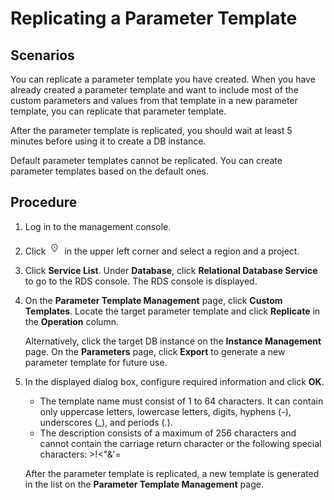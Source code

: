 # Replicating a Parameter Template<a name="en-us_topic_sqlserver_0049456617"></a>

## **Scenarios**<a name="en-us_topic_0049456617_section3995969114636"></a>

You can replicate a parameter template you have created. When you have already created a parameter template and want to include most of the custom parameters and values from that template in a new parameter template, you can replicate that parameter template. 

After the parameter template is replicated, you should wait at least 5 minutes before using it to create a DB instance.

Default parameter templates cannot be replicated. You can create parameter templates based on the default ones.

## Procedure<a name="en-us_topic_0049456617_s761901cf52004ac2bf067f6b7565c00d"></a>

1.  Log in to the management console.
2.  Click  ![](figures/region.png)  in the upper left corner and select a region and a project.
3.  Click  **Service List**. Under  **Database**, click  **Relational Database Service**  to go to the RDS console. The RDS console is displayed.
4.  On the  **Parameter Template Management**  page, click  **Custom Templates**. Locate the target parameter template and click  **Replicate**  in the  **Operation**  column.

    Alternatively, click the target DB instance on the  **Instance Management**  page. On the  **Parameters**  page, click  **Export**  to generate a new parameter template for future use.

5.  In the displayed dialog box, configure required information and click  **OK**.

    -   The template name must consist of 1 to 64 characters. It can contain only uppercase letters, lowercase letters, digits, hyphens \(-\), underscores \(\_\), and periods \(.\).
    -   The description consists of a maximum of 256 characters and cannot contain the carriage return character or the following special characters: \>!<"&'=

    After the parameter template is replicated, a new template is generated in the list on the  **Parameter Template Management**  page.


